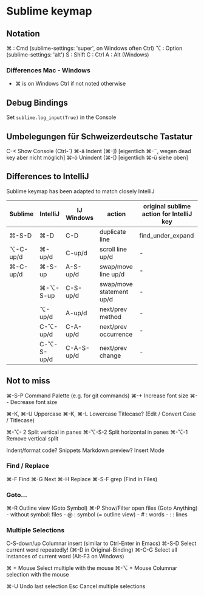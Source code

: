 Sublime keymap
==============

## Notation

⌘ : Cmd (sublime-settings: 'super', on Windows often Ctrl)
⌥ : Option (sublime-settings: 'alt')
S : Shift
C : Ctrl
A : Alt (Windows)

### Differences Mac - Windows

- ⌘ is on Windows Ctrl if not noted otherwise


## Debug Bindings

Set `sublime.log_input(True)` in the Console


## Umbelegungen für Schweizerdeutsche Tastatur

C-<     Show Console (Ctrl-`)
⌘-ä     Indent (⌘-])   [eigentlich ⌘-¨, wegen dead key aber nicht möglich]
⌘-ö     Unindent (⌘-[) [eigentlich ⌘-ü siehe oben]


## Differences to IntelliJ

Sublime keymap has been adapted to match closely IntelliJ

| Sublime    | IntelliJ   | IJ Windows | action                   | original sublime action for IntelliJ key  |
| ---------- | ---------- | ---------- | ------------------------ | ----------------------------------------- |
| ⌘-S-D      | ⌘-D        | C-D        | duplicate line           | find_under_expand                         |
| ⌥-C-up/d   | ⌘-up/d     | C-up/d     | scroll line up/d         | -                                         |
| ⌘-C-up/d   | ⌘-S-up     | A-S-up/d   | swap/move line up/d      | -                                         |
|            | ⌘-⌥-S-up   | C-S-up/d   | swap/move statement up/d | -                                         |
|            | ⌥-up/d     | A-up/d     | next/prev method         | -                                         |
|            | C-⌥-up/d   | C-A-up/d   | next/prev occurrence     | -                                         |
|            | C-⌥-S-up/d | C-A-S-up/d | next/prev change         | -                                         |


## Not to miss

⌘-S-P   Command Palette (e.g. for git commands)
⌘-+     Increase font size
⌘--     Decrease font size

⌘-K, ⌘-U    Uppercase
⌘-K, ⌘-L    Lowercase
            Titlecase? (Edit / Convert Case / Titlecase)

⌘-⌥-  2     Split vertical in panes 
⌘-⌥-S-2     Split horizontal in panes 
⌘-⌥-1       Remove vertical split 

Indent/format code?
Snippets
Markdown preview?
Insert Mode


### Find / Replace

⌘-F         Find
⌘-G         Next
⌘-H         Replace
⌘-S-F       grep (Find in Files)


### Goto...

⌘-R     Outline view (Goto Symbol)
⌘-P     Show/Filter open files (Goto Anything)
        - without symbol: files
        - @ : symbol (= outline view)
        - # : words
        - : : lines


### Multiple Selections

C-S-down/up  Columnar insert (similar to Ctrl-Enter in Emacs)
⌘-S-D        Select current word repeatedly! (⌘-D in Original-Binding)
⌘-C-G        Select all instances of current word (Alt-F3 on Windows)

⌘ + Mouse    Select multiple with the mouse
⌘-⌥ + Mouse  Columnar selection with the mouse


⌘-U          Undo last selection
Esc          Cancel multiple selections
